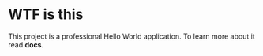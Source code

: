 # WTF is this
This project is a professional Hello World application.
To learn more about it read **docs**.